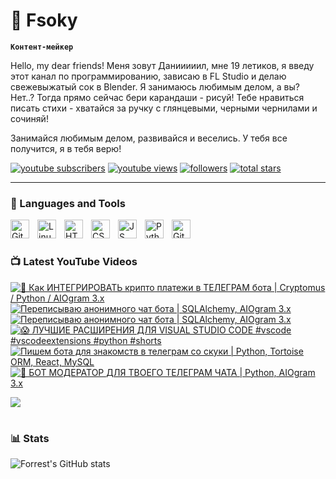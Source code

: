 # 🥑 Fsoky

**`Контент-мейкер`**

Hello, my dear friends! Меня зовут Данииииил, мне 19 летиков, я введу этот канал по программированию, зависаю в FL Studio и делаю свежевыжатый сок в Blender. Я занимаюсь любимым делом, а вы? Нет..? Тогда прямо сейчас бери карандаши - рисуй! Тебе нравиться писать стихи - хватайся за ручку с глянцевыми, черными чернилами и сочиняй!

Занимайся любимым делом, развивайся и веселись. У тебя все получится, я в тебя верю!

   <p align="left">
      <a href="https://www.youtube.com/c/Фсоки?sub_confirmation=1">
         <img alt="youtube subscribers" title="Subscribe to my YouTube channel" src="https://custom-icon-badges.demolab.com/youtube/channel/subscribers/UCeiC2G8vcz6tBmvVo8ydMgQ?color=%23E05D44&label=SUBSCRIBE&logo=video&logoColor=white&style=for-the-badge&labelColor=CE4630"/></a> 
      <a href="https://www.youtube.com/c/Фсоки">
         <img alt="youtube views" title="YouTube views" src="https://custom-icon-badges.demolab.com/youtube/channel/views/UCeiC2G8vcz6tBmvVo8ydMgQ?color=%23E1AD0E&logo=eye&logoColor=white&style=for-the-badge&labelColor=C79600"/></a> 
      <a href="https://github.com/Fsoky?tab=followers">
         <img alt="followers" title="Follow me on Github" src="https://custom-icon-badges.demolab.com/github/followers/Fsoky?color=236ad3&labelColor=1155ba&style=for-the-badge&logo=person-add&label=Follow&logoColor=white"/></a>
      <a href="https://github.com/Fsoky?tab=repositories&sort=stargazers">
         <img alt="total stars" title="Total stars on GitHub" src="https://custom-icon-badges.demolab.com/github/stars/Fsoky?color=55960c&style=for-the-badge&labelColor=488207&logo=star"/></a>
   </p>

---

### 🧰 Languages and Tools

<img align="left" alt="Git" width="30px" style="padding-right:10px;" src="https://cdn.jsdelivr.net/gh/devicons/devicon/icons/git/git-original.svg" />
<img align="left" alt="Linux" width="30px" style="padding-right:10px;" src="https://cdn.jsdelivr.net/gh/devicons/devicon/icons/linux/linux-original.svg" />
<img align="left" alt="HTML" width="30px" style="padding-right:10px;" src="https://cdn.jsdelivr.net/gh/devicons/devicon/icons/html5/html5-plain.svg" />
<img align="left" alt="CSS" width="30px" style="padding-right:10px;" src="https://cdn.jsdelivr.net/gh/devicons/devicon/icons/css3/css3-plain.svg" />
<img align="left" alt="JS" width="30px" style="padding-right:10px;" src="https://cdn.jsdelivr.net/gh/devicons/devicon/icons/javascript/javascript-plain.svg" />
<img align="left" alt="Python" width="30px" style="padding-right:10px;" src="https://cdn.jsdelivr.net/gh/devicons/devicon/icons/python/python-plain.svg" />
<img align="left" alt="GitHub" width="30px" style="padding-right:10px;" src="https://cdn.jsdelivr.net/gh/devicons/devicon/icons/github/github-original.svg" />

<br />

#

### 📺 Latest YouTube Videos

<!-- BEGIN YOUTUBE-CARDS -->
[![🚀 Как ИНТЕГРИРОВАТЬ крипто платежи в ТЕЛЕГРАМ бота | Cryptomus / Python / AIOgram 3.x](https://ytcards.demolab.com/?id=u-YZE8fCILw&title=%F0%9F%9A%80+%D0%9A%D0%B0%D0%BA+%D0%98%D0%9D%D0%A2%D0%95%D0%93%D0%A0%D0%98%D0%A0%D0%9E%D0%92%D0%90%D0%A2%D0%AC+%D0%BA%D1%80%D0%B8%D0%BF%D1%82%D0%BE+%D0%BF%D0%BB%D0%B0%D1%82%D0%B5%D0%B6%D0%B8+%D0%B2+%D0%A2%D0%95%D0%9B%D0%95%D0%93%D0%A0%D0%90%D0%9C+%D0%B1%D0%BE%D1%82%D0%B0+%7C+Cryptomus+%2F+Python+%2F+AIOgram+3.x&lang=en&timestamp=1707911671&background_color=%230d1117&title_color=%23ffffff&stats_color=%23dedede&max_title_lines=1&width=250&border_radius=5 "🚀 Как ИНТЕГРИРОВАТЬ крипто платежи в ТЕЛЕГРАМ бота | Cryptomus / Python / AIOgram 3.x")](https://www.youtube.com/watch?v=u-YZE8fCILw)
[![Переписываю анонимного чат бота | SQLAlchemy, AIOgram 3.x](https://ytcards.demolab.com/?id=22LkAqOn6_E&title=%D0%9F%D0%B5%D1%80%D0%B5%D0%BF%D0%B8%D1%81%D1%8B%D0%B2%D0%B0%D1%8E+%D0%B0%D0%BD%D0%BE%D0%BD%D0%B8%D0%BC%D0%BD%D0%BE%D0%B3%D0%BE+%D1%87%D0%B0%D1%82+%D0%B1%D0%BE%D1%82%D0%B0+%7C+SQLAlchemy%2C+AIOgram+3.x&lang=en&timestamp=1707804845&background_color=%230d1117&title_color=%23ffffff&stats_color=%23dedede&max_title_lines=1&width=250&border_radius=5 "Переписываю анонимного чат бота | SQLAlchemy, AIOgram 3.x")](https://www.youtube.com/watch?v=22LkAqOn6_E)
[![Переписываю анонимного чат бота | SQLAlchemy, AIOgram 3.x](https://ytcards.demolab.com/?id=DBwq1-XdIOU&title=%D0%9F%D0%B5%D1%80%D0%B5%D0%BF%D0%B8%D1%81%D1%8B%D0%B2%D0%B0%D1%8E+%D0%B0%D0%BD%D0%BE%D0%BD%D0%B8%D0%BC%D0%BD%D0%BE%D0%B3%D0%BE+%D1%87%D0%B0%D1%82+%D0%B1%D0%BE%D1%82%D0%B0+%7C+SQLAlchemy%2C+AIOgram+3.x&lang=en&timestamp=1707761120&background_color=%230d1117&title_color=%23ffffff&stats_color=%23dedede&max_title_lines=1&width=250&border_radius=5 "Переписываю анонимного чат бота | SQLAlchemy, AIOgram 3.x")](https://www.youtube.com/watch?v=DBwq1-XdIOU)
[![😱 ЛУЧШИЕ РАСШИРЕНИЯ ДЛЯ VISUAL STUDIO CODE #vscode #vscodeextensions #python #shorts](https://ytcards.demolab.com/?id=rFbxXdNMvf4&title=%F0%9F%98%B1+%D0%9B%D0%A3%D0%A7%D0%A8%D0%98%D0%95+%D0%A0%D0%90%D0%A1%D0%A8%D0%98%D0%A0%D0%95%D0%9D%D0%98%D0%AF+%D0%94%D0%9B%D0%AF+VISUAL+STUDIO+CODE+%23vscode+%23vscodeextensions+%23python+%23shorts&lang=en&timestamp=1707229804&background_color=%230d1117&title_color=%23ffffff&stats_color=%23dedede&max_title_lines=1&width=250&border_radius=5 "😱 ЛУЧШИЕ РАСШИРЕНИЯ ДЛЯ VISUAL STUDIO CODE #vscode #vscodeextensions #python #shorts")](https://www.youtube.com/watch?v=rFbxXdNMvf4)
[![Пишем бота для знакомств в телеграм со скуки | Python, Tortoise ORM, React, MySQL](https://ytcards.demolab.com/?id=p9LfLUtpE_Y&title=%D0%9F%D0%B8%D1%88%D0%B5%D0%BC+%D0%B1%D0%BE%D1%82%D0%B0+%D0%B4%D0%BB%D1%8F+%D0%B7%D0%BD%D0%B0%D0%BA%D0%BE%D0%BC%D1%81%D1%82%D0%B2+%D0%B2+%D1%82%D0%B5%D0%BB%D0%B5%D0%B3%D1%80%D0%B0%D0%BC+%D1%81%D0%BE+%D1%81%D0%BA%D1%83%D0%BA%D0%B8+%7C+Python%2C+Tortoise+ORM%2C+React%2C+MySQL&lang=en&timestamp=1706890622&background_color=%230d1117&title_color=%23ffffff&stats_color=%23dedede&max_title_lines=1&width=250&border_radius=5 "Пишем бота для знакомств в телеграм со скуки | Python, Tortoise ORM, React, MySQL")](https://www.youtube.com/watch?v=p9LfLUtpE_Y)
[![🐍 БОТ МОДЕРАТОР ДЛЯ ТВОЕГО ТЕЛЕГРАМ ЧАТА | Python, AIOgram 3.x](https://ytcards.demolab.com/?id=ESnkhRqkwKE&title=%F0%9F%90%8D+%D0%91%D0%9E%D0%A2+%D0%9C%D0%9E%D0%94%D0%95%D0%A0%D0%90%D0%A2%D0%9E%D0%A0+%D0%94%D0%9B%D0%AF+%D0%A2%D0%92%D0%9E%D0%95%D0%93%D0%9E+%D0%A2%D0%95%D0%9B%D0%95%D0%93%D0%A0%D0%90%D0%9C+%D0%A7%D0%90%D0%A2%D0%90+%7C+Python%2C+AIOgram+3.x&lang=en&timestamp=1706531177&background_color=%230d1117&title_color=%23ffffff&stats_color=%23dedede&max_title_lines=1&width=250&border_radius=5 "🐍 БОТ МОДЕРАТОР ДЛЯ ТВОЕГО ТЕЛЕГРАМ ЧАТА | Python, AIOgram 3.x")](https://www.youtube.com/watch?v=ESnkhRqkwKE)
<!-- END YOUTUBE-CARDS -->

[<img src="https://custom-icon-badges.demolab.com/badge/-Subscribe%20For%20More-red?style=for-the-badge&logo=video&logoColor=white"/>](https://www.youtube.com/c/Фсоки?sub_confirmation=1)

#

### 📊 Stats

![Forrest's GitHub stats](https://github-readme-stats.vercel.app/api?username=Fsoky&show_icons=true&theme=dracula)

<!-- ![GitHub Streak](https://streak-stats.demolab.com?user=ForrestKnight&theme=dracula&border_radius=4.5) -->
